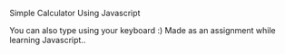 Simple Calculator Using Javascript

You can also type using your keyboard :)
Made as an assignment while learning Javascript..
